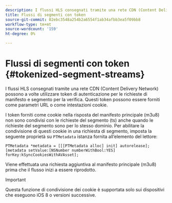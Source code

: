 ```yaml
---
description: I flussi HLS consegnati tramite una rete CDN (Content Delivery Network) possono a volte utilizzare token di autenticazione per le richieste di manifesto e segmento per la verifica. Questi token possono essere forniti come parametri URL o come intestazioni cookie.
title: Flussi di segmenti con token
source-git-commit: 02ebc3548a254b2a6554f1ab34afbb3ea5f09bb8
workflow-type: tm+mt
source-wordcount: '159'
ht-degree: 0%

---
```


# Flussi di segmenti con token {#tokenized-segment-streams}

I flussi HLS consegnati tramite una rete CDN (Content Delivery Network) possono a volte utilizzare token di autenticazione per le richieste di manifesto e segmento per la verifica. Questi token possono essere forniti come parametri URL o come intestazioni cookie.

I token forniti come cookie nella risposta del manifesto principale (m3u8) non sono condivisi con le richieste del segmento (ts) anche quando le richieste del segmento sono per lo stesso dominio. Per abilitare la condivisione di questi cookie in una richiesta di segmento, imposta la seguente proprietà su `PTMetadata` istanza fornita all’elemento del lettore: 

```
PTMetadata *metadata = [[[PTMetadata alloc] init] autorelease]; 
[metadata setValue:[NSNumber numberWithBool:YES] forKey:kSyncCookiesWithAVAsset]; 
```

Viene effettuata una richiesta aggiuntiva al manifesto principale (m3u8) prima che il flusso inizi a essere riprodotto.

>[!IMPORTANT]
>
>Questa funzione di condivisione dei cookie è supportata solo sui dispositivi che eseguono iOS 8 o versioni successive.

